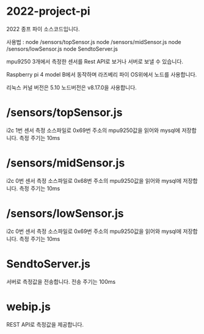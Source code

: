 # 2022-project-pi

2022 종프 파이 소스코드입니다.

사용법 : 
node /sensors/topSensor.js
node /sensors/midSensor.js
node /sensors/lowSensor.js
node SendtoServer.js

mpu9250 3개에서 측정한 센서를 Rest API로 보거나 서버로 보낼 수 있습니다.

Raspberry pi 4 model B에서 동작하며 라즈베리 파이 OS위에서 노드를 사용합니다.

리눅스 커널 버전은 5.10 노드버전은 v8.17.0을 사용합니다.

# /sensors/topSensor.js
i2c 1번 센서 측정 소스파일로 0x69번 주소의 mpu9250값을 읽어와 mysql에 저장합니다.
측정 주기는 10ms
# /sensors/midSensor.js
i2c 0번 센서 측정 소스파일로 0x68번 주소의 mpu9250값을 읽어와 mysql에 저장합니다.
측정 주기는 10ms
# /sensors/lowSensor.js
i2c 0번 센서 측정 소스파일로 0x69번 주소의 mpu9250값을 읽어와 mysql에 저장합니다.
측정 주기는 10ms
# SendtoServer.js
서버로 측정값을 전송합니다.
전송 주기는 100ms
# webip.js
REST API로 측정값을 제공합니다.
